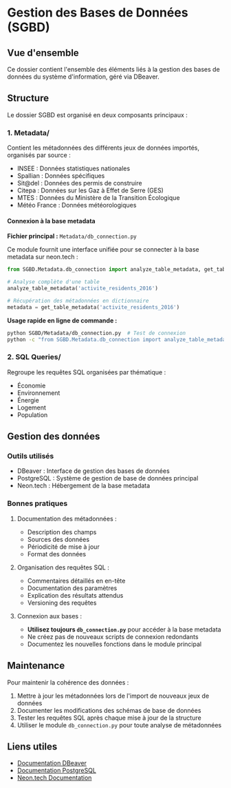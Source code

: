 # Gestion des Bases de Données (SGBD)

## Vue d'ensemble

Ce dossier contient l'ensemble des éléments liés à la gestion des bases de données du système d'information, géré via DBeaver.

## Structure

Le dossier SGBD est organisé en deux composants principaux :

### 1. Metadata/
Contient les métadonnées des différents jeux de données importés, organisés par source :
- INSEE : Données statistiques nationales
- Spallian : Données spécifiques
- Sit@del : Données des permis de construire
- Citepa : Données sur les Gaz à Effet de Serre (GES)
- MTES : Données du Ministère de la Transition Écologique
- Météo France : Données météorologiques

#### Connexion à la base metadata
**Fichier principal :** `Metadata/db_connection.py`

Ce module fournit une interface unifiée pour se connecter à la base metadata sur neon.tech :

```python
from SGBD.Metadata.db_connection import analyze_table_metadata, get_table_metadata

# Analyse complète d'une table
analyze_table_metadata('activite_residents_2016')

# Récupération des métadonnées en dictionnaire
metadata = get_table_metadata('activite_residents_2016')
```

**Usage rapide en ligne de commande :**
```bash
python SGBD/Metadata/db_connection.py  # Test de connexion
python -c "from SGBD.Metadata.db_connection import analyze_table_metadata; analyze_table_metadata('nom_table')"
```

### 2. SQL Queries/
Regroupe les requêtes SQL organisées par thématique :
- Économie
- Environnement
- Énergie
- Logement
- Population

## Gestion des données

### Outils utilisés
- DBeaver : Interface de gestion des bases de données
- PostgreSQL : Système de gestion de base de données principal
- Neon.tech : Hébergement de la base metadata

### Bonnes pratiques
1. Documentation des métadonnées :
   - Description des champs
   - Sources des données
   - Périodicité de mise à jour
   - Format des données

2. Organisation des requêtes SQL :
   - Commentaires détaillés en en-tête
   - Documentation des paramètres
   - Explication des résultats attendus
   - Versioning des requêtes

3. Connexion aux bases :
   - **Utilisez toujours `db_connection.py`** pour accéder à la base metadata
   - Ne créez pas de nouveaux scripts de connexion redondants
   - Documentez les nouvelles fonctions dans le module principal

## Maintenance

Pour maintenir la cohérence des données :
1. Mettre à jour les métadonnées lors de l'import de nouveaux jeux de données
2. Documenter les modifications des schémas de base de données
3. Tester les requêtes SQL après chaque mise à jour de la structure
4. Utiliser le module `db_connection.py` pour toute analyse de métadonnées

## Liens utiles
- [Documentation DBeaver](https://dbeaver.io/docs/)
- [Documentation PostgreSQL](https://www.postgresql.org/docs/)
- [Neon.tech Documentation](https://neon.tech/docs/) 